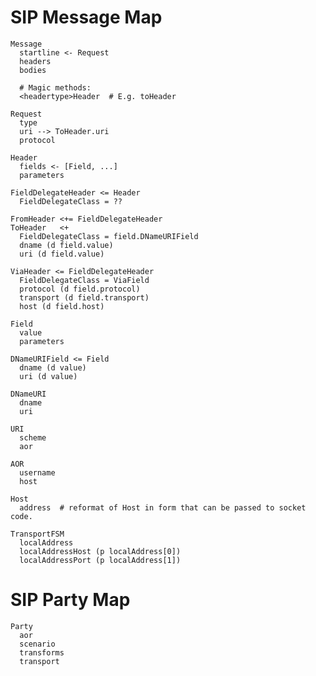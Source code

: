 # SIP Message Map #

    Message
      startline <- Request
      headers
      bodies

      # Magic methods:
      <headertype>Header  # E.g. toHeader

    Request
      type
      uri --> ToHeader.uri
      protocol

    Header
      fields <- [Field, ...]
      parameters

    FieldDelegateHeader <= Header
      FieldDelegateClass = ??

    FromHeader <+= FieldDelegateHeader
    ToHeader   <+
      FieldDelegateClass = field.DNameURIField
      dname (d field.value)
      uri (d field.value)

    ViaHeader <= FieldDelegateHeader
      FieldDelegateClass = ViaField
      protocol (d field.protocol)
      transport (d field.transport)
      host (d field.host)

    Field
      value
      parameters

    DNameURIField <= Field
      dname (d value)
      uri (d value)

    DNameURI
      dname
      uri

    URI
      scheme
      aor

    AOR
      username
      host

    Host
      address  # reformat of Host in form that can be passed to socket code.

    TransportFSM
      localAddress
      localAddressHost (p localAddress[0])
      localAddressPort (p localAddress[1])

# SIP Party Map #

    Party
      aor
      scenario
      transforms
      transport
